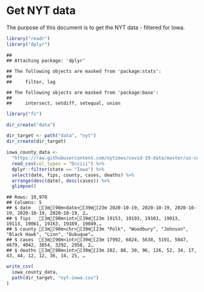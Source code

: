 Get NYT data
================

The purpose of this document is to get the NYT data - filtered for Iowa.

``` r
library("readr")
library("dplyr")
```

    ## 
    ## Attaching package: 'dplyr'

    ## The following objects are masked from 'package:stats':
    ## 
    ##     filter, lag

    ## The following objects are masked from 'package:base':
    ## 
    ##     intersect, setdiff, setequal, union

``` r
library("fs")
```

``` r
dir_create("data")

dir_target <- path("data", "nyt")
dir_create(dir_target)
```

``` r
iowa_county_data <- 
  "https://raw.githubusercontent.com/nytimes/covid-19-data/master/us-counties.csv" %>%
  read_csv(col_types = "Dcciii") %>%
  dplyr::filter(state == "Iowa") %>%
  select(date, fips, county, cases, deaths) %>%
  arrange(desc(date), desc(cases)) %>%
  glimpse()
```

    ## Rows: 19,970
    ## Columns: 5
    ## $ date   [3m[90m<date>[39m[23m 2020-10-19, 2020-10-19, 2020-10-19, 2020-10-19, 2020-10-19, 2…
    ## $ fips   [3m[90m<int>[39m[23m 19153, 19193, 19103, 19013, 19113, 19061, 19163, 19169, 19049,…
    ## $ county [3m[90m<chr>[39m[23m "Polk", "Woodbury", "Johnson", "Black Hawk", "Linn", "Dubuque"…
    ## $ cases  [3m[90m<int>[39m[23m 17992, 6824, 5638, 5191, 5047, 4679, 4042, 3854, 3292, 2958, 2…
    ## $ deaths [3m[90m<int>[39m[23m 282, 88, 30, 96, 126, 52, 34, 17, 43, 44, 12, 12, 36, 14, 25, …

``` r
write_csv(
  iowa_county_data,
  path(dir_target, "nyt-iowa.csv")
)
```

